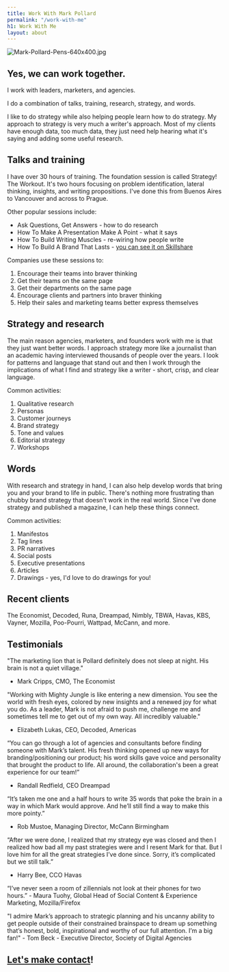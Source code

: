 ```yaml
---
title: Work With Mark Pollard
permalink: "/work-with-me"
h1: Work With Me
layout: about
---
```


![Mark-Pollard-Pens-640x400.jpg](/uploads/Mark-Pollard-Pens-640x400.jpg)

## Yes, we can work together.

I work with leaders, marketers, and agencies.

I do a combination of talks, training, research, strategy, and words.

I like to do strategy while also helping people learn how to do strategy. My approach to strategy is very much a writer's approach. Most of my clients have enough data, too much data, they just need help hearing what it's saying and adding some useful research.

## Talks and training
I have over 30 hours of training. The foundation session is called Strategy! The Workout. It's two hours focusing on problem identification, lateral thinking, insights, and writing propositions. I've done this from Buenos Aires to Vancouver and across to Prague.

Other popular sessions include:
* Ask Questions, Get Answers - how to do research
* How To Make A Presentation Make A Point - what it says
* How To Build Writing Muscles - re-wiring how people write
* How To Build A Brand That Lasts - [you can see it on Skillshare](http://skl.sh/markpollard)

Companies use these sessions to:
1. Encourage their teams into braver thinking
2. Get their teams on the same page
3. Get their departments on the same page
4. Encourage clients and partners into braver thinking
5. Help their sales and marketing teams better express themselves

## Strategy and research
The main reason agencies, marketers, and founders work with me is that they just want better words. I approach strategy more like a journalist than an academic having interviewed thousands of people over the years. I look for patterns and language that stand out and then I work through the implications of what I find and strategy like a writer - short, crisp, and clear language.

Common activities:
1. Qualitative research
2. Personas
3. Customer journeys
4. Brand strategy
5. Tone and values
6. Editorial strategy
7. Workshops

## Words
With research and strategy in hand, I can also help develop words that bring you and your brand to life in public. There's nothing more frustrating than chubby brand strategy that doesn't work in the real world. Since I've done strategy and published a magazine, I can help these things connect.

Common activities:
1. Manifestos
2. Tag lines
3. PR narratives
4. Social posts
5. Executive presentations
6. Articles
7. Drawings - yes, I'd love to do drawings for you!

## Recent clients
The Economist, Decoded, Runa, Dreampad, Nimbly, TBWA, Havas, KBS, Vayner, Mozilla, Poo-Pourri, Wattpad, McCann, and more.

## Testimonials

"The marketing lion that is Pollard definitely does not sleep at night. His brain is not a quiet village."
- Mark Cripps, CMO, The Economist

"Working with Mighty Jungle is like entering a new dimension. You see the world with fresh eyes, colored by new insights and a renewed joy for what you do. As a leader, Mark is not afraid to push me, challenge me and sometimes tell me to get out of my own way. All incredibly valuable."
- Elizabeth Lukas, CEO, Decoded, Americas

“You can go through a lot of agencies and consultants before finding someone with Mark’s talent. His fresh thinking opened up new ways for branding/positioning our product; his word skills gave voice and personality that brought the product to life.  All around, the collaboration's been a great experience for our team!”
- Randall Redfield, CEO Dreampad

“It’s taken me one and a half hours to write 35 words that poke the brain in a way in which Mark would approve. And he’ll still find a way to make this more pointy.” 
- Rob Mustoe, Managing Director, McCann Birmingham

“After we were done, I realized that my strategy eye was closed and then I realized how bad all my past strategies were and I resent Mark for that. But I love him for all the great strategies I’ve done since. Sorry, it’s complicated but we still talk.” 
- Harry Bee, CCO Havas

“I’ve never seen a room of zillennials not look at their phones for two hours.” - Maura Tuohy, Global Head of Social Content & Experience Marketing, Mozilla/Firefox

"I admire Mark’s approach to strategic planning and his uncanny ability to get people outside of their constrained brainspace to dream up something that’s honest, bold, inspirational and worthy of our full attention. I’m a big fan!" - Tom Beck - Executive Director, Society of Digital Agencies

## [Let's make contact](contact/)!
